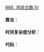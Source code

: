 [888. 求组合数 IV](https://www.acwing.com/problem/content/890/)

#### 算法：



#### 时间复杂度分析：



#### 代码：

